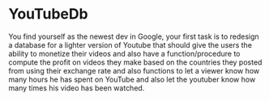 # YouTubeDb
 You find yourself as the newest dev in Google, your first task is to redesign a database for a lighter version of Youtube that should 
 give the users the ability to monetize their videos and also have a function/procedure to compute the profit on videos they make based 
 on the countries they posted from using their exchange rate and also functions to let a viewer know how many hours he has spent on 
 YouTube and also let the youtuber know how many times his video has been watched.

